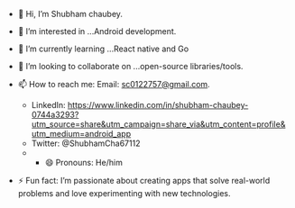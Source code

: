 - 👋 Hi, I’m Shubham chaubey.
- 👀 I’m interested in ...Android development.
- 🌱 I’m currently learning ...React native and Go
- 💞️ I’m looking to collaborate on ...open-source libraries/tools.
- 📫 How to reach me:  Email: sc0122757@gmail.com.
  - LinkedIn: https://www.linkedin.com/in/shubham-chaubey-0744a3293?utm_source=share&utm_campaign=share_via&utm_content=profile&utm_medium=android_app
  - Twitter: @ShubhamCha67112
  - - 😄 Pronouns: He/him
      
- ⚡ Fun fact: I’m passionate about creating apps that solve real-world problems and love experimenting with new technologies.

<!---
shubham-chaubey01/shubham-chaubey01 is a ✨ special ✨ repository because its `README.md` (this file) appears on your GitHub profile.
You can click the Preview link to take a look at your changes.
--->
